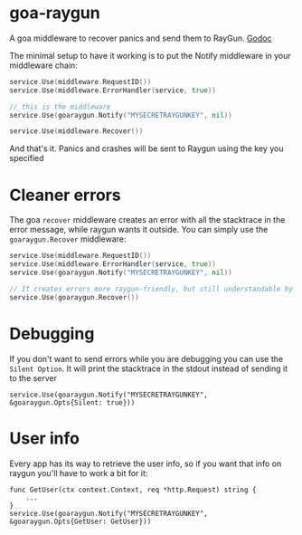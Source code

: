 goa-raygun
==========

A goa middleware to recover panics and send them to RayGun. [Godoc](https://godoc.org/github.com/codeclysm/goa-raygun)

The minimal setup to have it working is to put the Notify middleware in your middleware chain:

```go
service.Use(middleware.RequestID())
service.Use(middleware.ErrorHandler(service, true))

// this is the middleware
service.Use(goaraygun.Notify("MYSECRETRAYGUNKEY", nil))

service.Use(middleware.Recover())
```

And that's it. Panics and crashes will be sent to Raygun using the key you specified

# Cleaner errors
The goa `recover` middleware creates an error with all the stacktrace in the error message, while raygun wants it outside.
You can simply use the `goaraygun.Recover` middleware:

```go
service.Use(middleware.RequestID())
service.Use(middleware.ErrorHandler(service, true))
service.Use(goaraygun.Notify("MYSECRETRAYGUNKEY", nil))

// It creates errors more raygun-friendly, but still understandable by ErrorHandler
service.Use(goaraygun.Recover())
```

# Debugging
If you don't want to send errors while you are debugging you can use the `Silent Option`. It will print the stacktrace in the stdout instead of sending it to the server

```
service.Use(goaraygun.Notify("MYSECRETRAYGUNKEY", &goaraygun.Opts{Silent: true}))
```

# User info
Every app has its way to retrieve the user info, so if you want that info on raygun you'll have to work a bit for it:

```
func GetUser(ctx context.Context, req *http.Request) string {
	...
}
service.Use(goaraygun.Notify("MYSECRETRAYGUNKEY", &goaraygun.Opts{GetUser: GetUser}))
```
